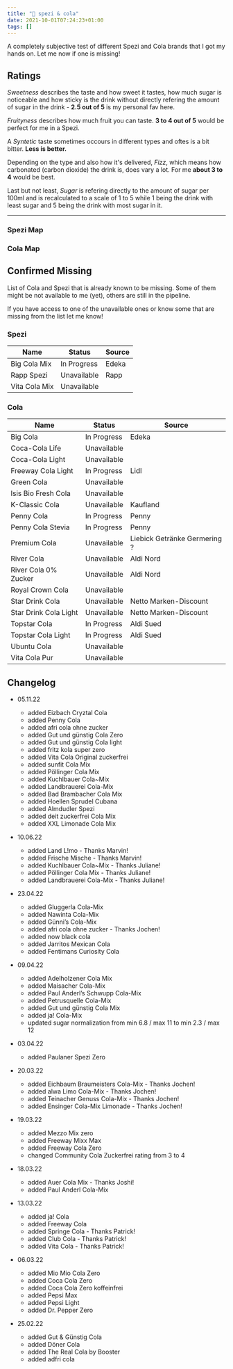 ```yaml
---
title: "🥤 spezi & cola"
date: 2021-10-01T07:24:23+01:00
tags: []
---
```

A completely subjective test of different Spezi and Cola brands that I got my hands on. Let me now if one is missing!

## Ratings

*Sweetness* describes the taste and how sweet it tastes, how much sugar is noticeable and how sticky is the drink without directly refering the amount of sugar in the drink - **2.5 out of 5** is my personal fav here.

*Fruityness* describes how much fruit you can taste. **3 to 4 out of 5** would be perfect for me in a Spezi.

A *Syntetic* taste sometimes occours in different types and oftes is a bit bitter. **Less is better.**

Depending on the type and also how it's delivered, *Fizz*, which means how carbonated (carbon dioxide) the drink is, does vary a lot. For me **about 3 to 4** would be best.

Last but not least, *Sugar* is refering directly to the amount of sugar per 100ml and is recalculated to a scale of 1 to 5 while 1 being the drink with least sugar and 5 being the drink with most sugar in it.

---
### Spezi Map

<div class="flourish-embed flourish-radar" data-src="visualisation/8493603"><script src="https://public.flourish.studio/resources/embed.js"></script></div>

### Cola Map

<div class="flourish-embed flourish-radar" data-src="visualisation/8550283"><script src="https://public.flourish.studio/resources/embed.js"></script></div>

## Confirmed Missing

List of Cola and Spezi that is already known to be missing. Some of them might be not available to me (yet), others are still in the pipeline.

If you have access to one of the unavailable ones or know some that are missing from the list let me know!

### Spezi

| Name                    | Status      | Source |
| ----------------------- | ----------- | ------ |
| Big Cola Mix            | In Progress | Edeka  |
| Rapp Spezi              | Unavailable | Rapp   |
| Vita Cola Mix           | Unavailable |

### Cola

| Name                            | Status      | Source                       |
| ------------------------------- | ----------- | ---------------------------- |
| Big Cola                        | In Progress | Edeka                        |
| Coca-Cola Life                  | Unavailable |
| Coca-Cola Light                 | Unavailable |
| Freeway Cola Light              | In Progress | Lidl                         |
| Green Cola                      | Unavailable |
| Isis Bio Fresh Cola             | Unavailable |
| K-Classic Cola                  | Unavailable | Kaufland                     |
| Penny Cola                      | In Progress | Penny                        |
| Penny Cola Stevia               | In Progress | Penny                        |
| Premium Cola                    | Unavailable | Liebick Getränke Germering ? |
| River Cola                      | Unavailable | Aldi Nord                    |
| River Cola 0% Zucker            | Unavailable | Aldi Nord                    |
| Royal Crown Cola                | Unavailable |
| Star Drink Cola                 | Unavailable | Netto Marken-Discount        |
| Star Drink Cola Light           | Unavailable | Netto Marken-Discount        |
| Topstar Cola                    | In Progress | Aldi Sued                    |
| Topstar Cola Light              | In Progress | Aldi Sued                    |
| Ubuntu Cola                     | Unavailable |
| Vita Cola Pur                   | Unavailable |

## Changelog

- 05.11.22
  - added Eizbach Cryztal Cola
  - added Penny Cola
  - added afri cola ohne zucker
  - added Gut und günstig Cola Zero
  - added Gut und günstig Cola light
  - added fritz kola super zero
  - added Vita Cola Original zuckerfrei
  - added sunfit Cola Mix
  - added Pöllinger Cola Mix
  - added Kuchlbauer Cola~Mix
  - added Landbrauerei Cola-Mix
  - added Bad Brambacher Cola Mix
  - added Hoellen Sprudel Cubana
  - added Almdudler Spezi
  - added deit zuckerfrei Cola Mix
  - added XXL Limonade Cola Mix
- 10.06.22
  - added Land L!mo - Thanks Marvin!
  - added Frische Mische - Thanks Marvin!
  - added Kuchlbauer Cola~Mix - Thanks Juliane!
  - added Pöllinger Cola Mix - Thanks Juliane!
  - added Landbrauerei Cola-Mix - Thanks Juliane!
- 23.04.22
  - added Gluggerla Cola-Mix
  - added Nawinta Cola-Mix
  - added Günni’s Cola-Mix
  - added afri cola ohne zucker - Thanks Jochen!
  - added now black cola
  - added Jarritos Mexican Cola
  - added Fentimans Curiosity Cola
- 09.04.22
  - added Adelholzener Cola Mix
  - added Maisacher Cola-Mix
  - added Paul Anderl’s Schwupp Cola-Mix
  - added Petrusquelle Cola-Mix
  - added Gut und günstig Cola Mix
  - added ja! Cola-Mix
  - updated sugar normalization from min 6.8 / max 11 to min 2.3 / max 12
- 03.04.22
  - added Paulaner Spezi Zero
- 20.03.22
  - added Eichbaum Braumeisters Cola-Mix - Thanks Jochen!
  - added alwa Limo Cola-Mix - Thanks Jochen!
  - added Teinacher Genuss Cola-Mix - Thanks Jochen!
  - added Ensinger Cola-Mix Limonade - Thanks Jochen!
- 19.03.22
  - added Mezzo Mix zero
  - added Freeway Mixx Max
  - added Freeway Cola Zero
  - changed Community Cola Zuckerfrei rating from 3 to 4
- 18.03.22
  - added Auer Cola Mix - Thanks Joshi!
  - added Paul Anderl Cola-Mix
- 13.03.22
  - added ja! Cola
  - added Freeway Cola
  - added Springe Cola - Thanks Patrick!
  - added Club Cola - Thanks Patrick!
  - added Vita Cola - Thanks Patrick!

- 06.03.22
  - added Mio Mio Cola Zero
  - added Coca Cola Zero
  - added Coca Cola Zero koffeinfrei
  - added Pepsi Max
  - added Pepsi Light
  - added Dr. Pepper Zero

- 25.02.22
  - added Gut & Günstig Cola
  - added Döner Cola
  - added The Real Cola by Booster
  - added adfri cola
